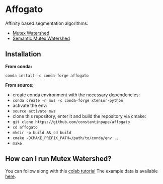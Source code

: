 # Affogato

Affinity based segmentation algorithms:
- [Mutex Watershed](http://openaccess.thecvf.com/content_ECCV_2018/html/Steffen_Wolf_The_Mutex_Watershed_ECCV_2018_paper.html)
- [Semantic Mutex Watershed](https://link.springer.com/chapter/10.1007/978-3-030-58539-6_13)

## Installation 

**From conda:**

```
conda install -c conda-forge affogato
```

**From source:**

 - create conda environment with the necessary dependencies:
 - `conda create -n mws -c conda-forge xtensor-python`
 - activate the env:
 - `source activate mws`
 - clone this repository, enter it and build the repository via cmake:
 - `git clone https://github.com/constantinpape/affogato`
 - `cd affogato`
 - `mkdir -p build && cd build`
 - `cmake -DCMAKE_PREFIX_PATH=/path/to/conda/env ..`
 - `make`

## How can I run Mutex Watershed?

You can follow along with this [colab tutorial](https://github.com/constantinpape/affogato/blob/master/example/MutexWatershed.ipynb)
The example data is available [here](https://oc.embl.de/index.php/s/sXJzYVK0xEgowOz).
